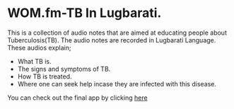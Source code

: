 # WOM.fm-TB In Lugbarati.
This is a collection of audio notes that are aimed at educating people about Tuberculosis(TB). 
The audio notes are recorded in Lugbarati Language. 
These audios explain;
* What TB is.
* The signs and symptoms of TB.
* How TB is treated. 
* Where one can seek help incase they are infected with this disease.


You can check out the final app by clicking [here](https://wofm-tb-lugbarati.netlify.app/)


